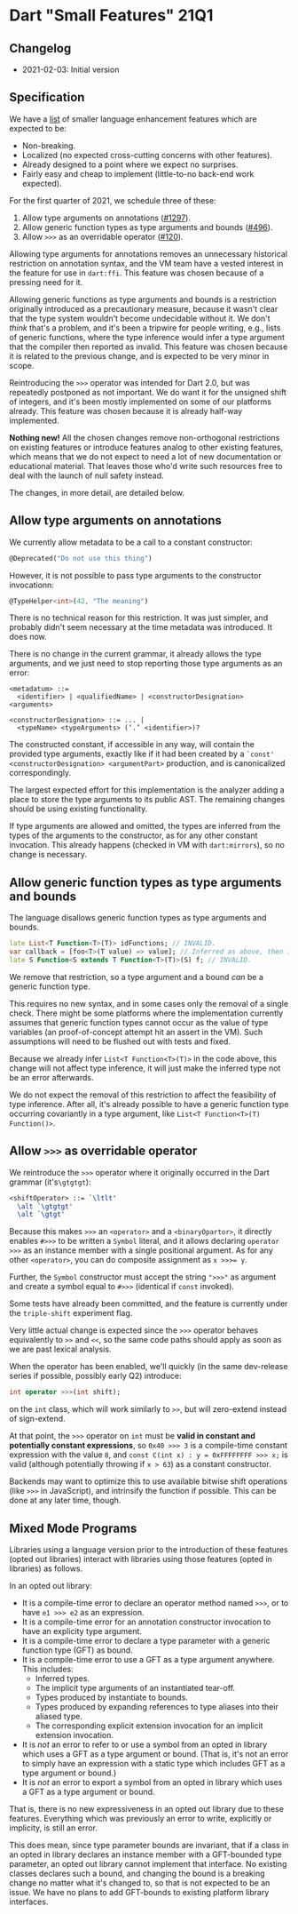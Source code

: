 # Dart "Small Features" 21Q1

## Changelog

- 2021-02-03: Initial version

## Specification
We have a [list](https://github.com/dart-lang/language/issues/1077) of smaller language enhancement features which are expected to be:

* Non-breaking.
* Localized (no expected cross-cutting concerns with other features).
* Already designed to a point where we expect no surprises.
* Fairly easy and cheap to implement (little-to-no back-end work expected).

For the first quarter of 2021, we schedule three of these:

1. Allow type arguments on annotations ([#1297](https://github.com/dart-lang/language/issues/1297)).
2. Allow generic function types as type arguments and bounds ([#496](https://github.com/dart-lang/language/issues/496)).
3. Allow `>>>` as an overridable operator ([#120](https://github.com/dart-lang/language/issues/120)).

Allowing type arguments for annotations removes an unnecessary historical restriction on annotation syntax, and the VM team have a vested interest in the feature for use in `dart:ffi`. This feature was chosen because of a pressing need for it.

Allowing generic functions as type arguments and bounds is a restriction originally introduced as a precautionary measure, because it wasn't clear that the type system wouldn't become undecidable without it. We don't *think* that's a problem, and it's been a tripwire for people writing, e.g., lists of generic functions, where the type inference would infer a type argument that the compiler then reported as invalid. This feature was chosen because it is related to the previous change, and is expected to be very minor in scope.

Reintroducing the `>>>` operator was intended for Dart 2.0, but was repeatedly postponed as not important. We do want it for the unsigned shift of integers, and it's been mostly implemented on some of our platforms already. This feature was chosen because it is already half-way implemented.

**Nothing new!** All the chosen changes remove non-orthogonal restrictions on existing features or introduce features analog to other existing features, which means that we do not expect to need a lot of new documentation or educational material. That leaves those who'd write such resources free to deal with the launch of null safety instead.

The changes, in more detail, are detailed below.

## Allow type arguments on annotations

We currently allow metadata to be a call to a constant constructor:

```dart
@Deprecated("Do not use this thing")
```

However, it is not possible to pass type arguments to the constructor invocationn:

```dart
@TypeHelper<int>(42, "The meaning")
```

There is no technical reason for this restriction. It was just simpler, and probably didn't seem necessary at the time metadata was introduced. It does now.

There is no change in the current grammar, it already allows the type arguments,
and we just need to stop reporting those type arguments as an error:

```
<metadatum> ::=
  <identifier> | <qualifiedName> | <constructorDesignation> <arguments>

<constructorDesignation> ::= ... |
  <typeName> <typeArguments> (‘.’ <identifier>)?
```

The constructed constant, if accessible in any way, will contain the provided type arguments, exactly like if it had been created by a <code>\`const' \<constructorDesignation> \<argumentPart></code> production, and is canonicalized correspondingly.

The largest expected effort for this implementation is the analyzer adding a place to store the type arguments to its public AST. The remaining changes should be using existing functionality.

If type arguments are allowed and omitted, the types are inferred from the types of the arguments to the constructor, as for any other constant invocation. This already happens (checked in VM with `dart:mirrors`), so no change is necessary.

## Allow generic function types as type arguments and bounds

The language disallows generic function types as type arguments and bounds.

```dart
late List<T Function<T>(T)> idFunctions; // INVALID.
var callback = [foo<T>(T value) => value]; // Inferred as above, then invalid.
late S Function<S extends T Function<T>(T)>(S) f; // INVALID.
```

We remove that restriction, so a type argument and a bound *can* be a generic function type.

This requires no new syntax, and in some cases only the removal of a single check. There might be some platforms where the implementation currently assumes that generic function types cannot occur as the value of type variables (an proof-of-concept attempt hit an assert in the VM). Such assumptions will need to be flushed out with tests and fixed.

Because we already infer `List<T Function<T>(T)>` in the code above, this change will not affect type inference, it will just make the inferred type not be an error afterwards.

We do not expect the removal of this restriction to affect the feasibility of type inference. After all, it's already possible to have a generic function type occurring covariantly in a type argument, like `List<T Function<T>(T) Function()>`.

## Allow `>>>` as overridable operator

We reintroduce the `>>>` operator where it originally occurred in the Dart grammar (it's`\gtgtgt`):

```latex
<shiftOperator> ::= `\ltlt'
  \alt `\gtgtgt'
  \alt `\gtgt'
```

Because this makes `>>>` an `<operator>` and a `<binaryOpartor>`, it directly enables `#>>>` to be written a `Symbol` literal, and it allows declaring `operator >>>` as an instance member with a single positional argument. As for any other `<operator>`, you can do composite assignment as `x >>>= y`.

Further, the `Symbol` constructor must accept the string `">>>"` as argument and create a symbol equal to `#>>>` (identical if `const` invoked).

Some tests have already been committed, and the feature is currently under the `triple-shift` experiment flag.

Very little actual change is expected since the `>>>` operator behaves equivalently to `>>` and `<<`, so the same code paths should apply as soon as we are past lexical analysis.

When the operator has been enabled, we'll quickly (in the same dev-release series if possible, possibly early Q2) introduce:

```dart
int operator >>>(int shift);
```

on the `int` class, which will work similarly to `>>`, but will zero-extend instead of sign-extend. 

At that point, the `>>>` operator on `int` must be **valid in constant and potentially constant expressions**, so `0x40 >>> 3` is a compile-time constant expression with the value `8`, and `const C(int x) : y = 0xFFFFFFFF >>> x;` is valid (although potentially throwing if `x > 63`) as a constant constructor.

Backends may want to optimize this to use available bitwise shift operations (like `>>>` in JavaScript), and intrinsify the function if possible. This can be done at any later time, though.

## Mixed Mode Programs

Libraries using a language version prior to the introduction of these features (opted out libraries) 
interact with libraries using those features (opted in libraries) as follows.

In an opted out library:
* It is a compile-time error to declare an operator method named `>>>`, or to have `e1 >>> e2` as an expression.
* It is a compile-time error for an annotation constructor invocation to have an explicity type argument.
* It is a compile-time error to declare a type parameter with a generic function type (GFT) as bound.
* It is a compile-time error to use a GFT as a type argument anywhere. This includes:
    * Inferred types.
    * The implicit type arguments of an instantiated tear-off.
    * Types produced by instantiate to bounds.
    * Types produced by expanding references to type aliases into their aliased type.
    * The corresponding explicit extension invocation for an implicit extension invocation.
* It is *not* an error to refer to or use a symbol from an opted in library which uses a GFT as a type argument or bound.
  (That is, it's not an error to simply have an expression with a static type which includes GFT as a type argument or bound.)
* It is *not* an error to export a symbol from an opted in library which uses a GFT as a type argument or bound.

That is, there is no new expressiveness in an opted out library due to these features. 
Everything which was previously an error to write, explicitly or implicity, is still an error.

This does mean, since type parameter bounds are invariant, that if a class in an opted in library declares an instance
member with a GFT-bounded type parameter, an opted out library cannot implement that interface.
No existing classes declares such a bound, and changing the bound is a breaking change no matter what it's changed to, 
so that is not expected to be an issue. We have no plans to add GFT-bounds to existing platform library interfaces.
